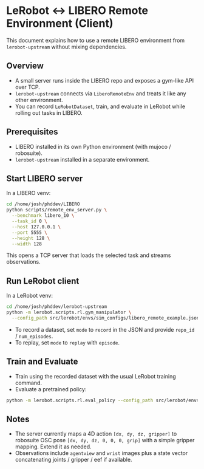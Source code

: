 # LeRobot ↔ LIBERO Remote Environment (Client)

This document explains how to use a remote LIBERO environment from `lerobot-upstream` without mixing dependencies.

## Overview
- A small server runs inside the LIBERO repo and exposes a gym-like API over TCP.
- `lerobot-upstream` connects via `LiberoRemoteEnv` and treats it like any other environment.
- You can record `LeRobotDataset`, train, and evaluate in LeRobot while rolling out tasks in LIBERO.

## Prerequisites
- LIBERO installed in its own Python environment (with mujoco / robosuite).
- `lerobot-upstream` installed in a separate environment.

## Start LIBERO server
In a LIBERO venv:
```bash
cd /home/josh/phddev/LIBERO
python scripts/remote_env_server.py \
  --benchmark libero_10 \
  --task_id 0 \
  --host 127.0.0.1 \
  --port 5555 \
  --height 128 \
  --width 128
```
This opens a TCP server that loads the selected task and streams observations.

## Run LeRobot client
In a LeRobot venv:
```bash
cd /home/josh/phddev/lerobot-upstream
python -m lerobot.scripts.rl.gym_manipulator \
  --config_path src/lerobot/envs/sim_configs/libero_remote_example.json
```
- To record a dataset, set `mode` to `record` in the JSON and provide `repo_id` / `num_episodes`.
- To replay, set `mode` to `replay` with `episode`.

## Train and Evaluate
- Train using the recorded dataset with the usual LeRobot training command.
- Evaluate a pretrained policy:
```bash
python -m lerobot.scripts.rl.eval_policy --config_path src/lerobot/envs/sim_configs/libero_remote_example.json
```

## Notes
- The server currently maps a 4D action `[dx, dy, dz, gripper]` to robosuite OSC pose `[dx, dy, dz, 0, 0, 0, grip]` with a simple gripper mapping. Extend it as needed.
- Observations include `agentview` and `wrist` images plus a state vector concatenating joints / gripper / eef if available.
